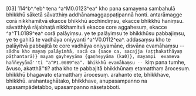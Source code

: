 [03] 114^b^.^eb^ tena ^a^M0.0123^ea^ kho pana samayena sambahulā bhikkhū sāketā sāvatthiṃ addhānamaggappaṭipannā  honti. antarāmagge corā nikkhamitvā ekacce bhikkhū acchindiṃsu, ekacce  bhikkhū haniṃsu. sāvatthiyā rājabhaṭā nikkhamitvā ekacce core aggahesuṃ, ekacce  ^a^T1.0189^ea^ corā palāyiṃsu. ye te palāyiṃsu te bhikkhūsu pabbajiṃsu, ye te gahitā te vadhāya  oniyyanti ^a^V0.0112^ea^. addasaṃsu kho te palāyitvā pabbajitā te core vadhāya oniyyamāne,  disvāna evamāhaṃsu -- ``sādhu kho mayaṃ palāyimhā, sacā ca {sace ca, sacajja (aṭṭhakathāyaṃ  pāṭhantarā)} mayaṃ gayheyyāma {gaṇheyyāma (ka0)}, mayampi  evameva haññeyyāmā''ti ^a^P1.0089^ea^. bhikkhū evamāhaṃsu -- ``kiṃ pana tumhe,  āvuso, akatthā''ti? atha kho te pabbajitā bhikkhūnaṃ etamatthaṃ ārocesuṃ. bhikkhū  bhagavato etamatthaṃ ārocesuṃ. arahanto ete, bhikkhave, bhikkhū. arahantaghātako,  bhikkhave, anupasampanno na upasampādetabbo, upasampanno nāsetabboti.